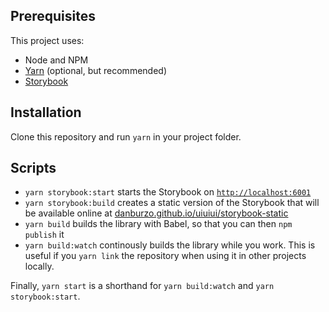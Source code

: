 ## Prerequisites

This project uses:

* Node and NPM 
* [Yarn](https://yarnpkg.org) (optional, but recommended)
* [Storybook](https://storybook.js.org)

## Installation

Clone this repository and run `yarn` in your project folder.

## Scripts

* `yarn storybook:start` starts the Storybook on [`http://localhost:6001`](http://localhost:6001)
* `yarn storybook:build` creates a static version of the Storybook that will be available online at [danburzo.github.io/uiuiui/storybook-static](https://danburzo.github.io/uiuiui/storybook-static/)
* `yarn build` builds the library with Babel, so that you can then `npm publish` it
* `yarn build:watch` continously builds the library while you work. This is useful if you `yarn link` the repository when using it in other projects locally.

Finally, `yarn start` is a shorthand for `yarn build:watch` and `yarn storybook:start`.